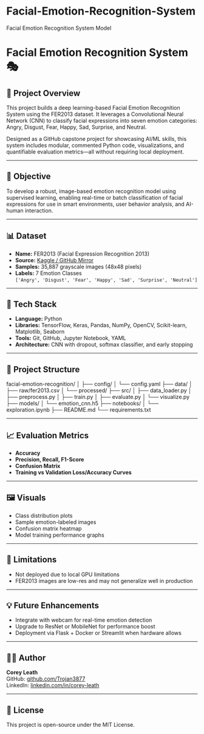 # Facial-Emotion-Recognition-System
Facial Emotion Recognition System Model
# Facial Emotion Recognition System 🎭

## 📌 Project Overview
This project builds a deep learning-based Facial Emotion Recognition System using the FER2013 dataset. It leverages a Convolutional Neural Network (CNN) to classify facial expressions into seven emotion categories: Angry, Disgust, Fear, Happy, Sad, Surprise, and Neutral.

Designed as a GitHub capstone project for showcasing AI/ML skills, this system includes modular, commented Python code, visualizations, and quantifiable evaluation metrics—all without requiring local deployment.

---

## 🎯 Objective
To develop a robust, image-based emotion recognition model using supervised learning, enabling real-time or batch classification of facial expressions for use in smart environments, user behavior analysis, and AI-human interaction.

---

## 📊 Dataset
- **Name:** FER2013 (Facial Expression Recognition 2013)
- **Source:** [Kaggle / GitHub Mirror](https://github.com/gitshanks/fer2013)
- **Samples:** 35,887 grayscale images (48x48 pixels)
- **Labels:** 7 Emotion Classes  
  `['Angry', 'Disgust', 'Fear', 'Happy', 'Sad', 'Surprise', 'Neutral']`

---

## 🧰 Tech Stack
- **Language:** Python
- **Libraries:** TensorFlow, Keras, Pandas, NumPy, OpenCV, Scikit-learn, Matplotlib, Seaborn
- **Tools:** Git, GitHub, Jupyter Notebook, YAML
- **Architecture:** CNN with dropout, softmax classifier, and early stopping

---

## 📂 Project Structure

facial-emotion-recognition/ │ ├── config/ │ └── config.yaml ├── data/ │ ├── raw/fer2013.csv │ └── processed/ ├── src/ │ ├── data_loader.py │ ├── preprocess.py │ ├── train.py │ ├── evaluate.py │ └── visualize.py ├── models/ │ └── emotion_cnn.h5 ├── notebooks/ │ └── exploration.ipynb ├── README.md └── requirements.txt

---

## 📈 Evaluation Metrics
- **Accuracy**
- **Precision, Recall, F1-Score**
- **Confusion Matrix**
- **Training vs Validation Loss/Accuracy Curves**

---

## 🖼️ Visuals
- Class distribution plots  
- Sample emotion-labeled images  
- Confusion matrix heatmap  
- Model training performance graphs

---

## 🚫 Limitations
- Not deployed due to local GPU limitations
- FER2013 images are low-res and may not generalize well in production

---

## 💡 Future Enhancements
- Integrate with webcam for real-time emotion detection
- Upgrade to ResNet or MobileNet for performance boost
- Deployment via Flask + Docker or Streamlit when hardware allows

---

## 👨‍💻 Author
**Corey Leath**  
GitHub: [github.com/Trojan3877](https://github.com/Trojan3877)  
LinkedIn: [linkedin.com/in/corey-leath](https://www.linkedin.com/in/corey-leath)

---

## 📜 License
This project is open-source under the MIT License.
